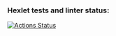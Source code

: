 ### Hexlet tests and linter status:
[![Actions Status](https://github.com/EgCornel/frontend-project-44/actions/workflows/hexlet-check.yml/badge.svg)](https://github.com/EgCornel/frontend-project-44/actions)